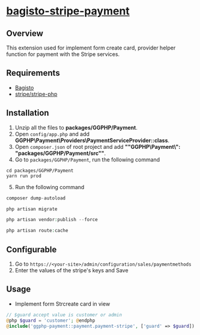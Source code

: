 # [bagisto-stripe-payment](https://github.com/greenglobal/bagisto-stripe-payment)

## Overview

This extension used for implement form create card, provider helper function for payment with the Stripe services.

## Requirements
- [Bagisto](https://github.com/bagisto/bagisto)
- [stripe/stripe-php](https://packagist.org/packages/stripe/stripe-php)

## Installation
1. Unzip all the files to **packages/GGPHP/Payment**.
2. Open `config/app.php` and add **GGPHP\Payment\Providers\PaymentServiceProvider::class**.
3. Open `composer.json` of root project and add **""GGPHP\\Payment\\": "packages/GGPHP/Payment/src""**.
4. Go to `packages/GGPHP/Payment`, run the following command
```javascipt
cd packages/GGPHP/Payment
yarn run prod
```
5. Run the following command
```php
composer dump-autoload

php artisan migrate

php artisan vendor:publish --force

php artisan route:cache
```
## Configurable
1. Go to `https://<your-site>/admin/configuration/sales/paymentmethods`
2. Enter the values of the stripe's keys and Save

## Usage
- Implement form Strcreate card in view
```php
// $guard accept value is customer or admin
@php $guard = 'customer'; @endphp
@include('ggphp-payment::payment.payment-stripe', ['guard' => $guard])
```
